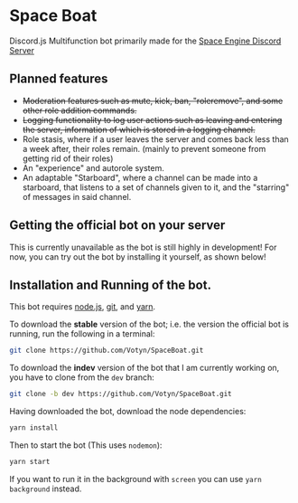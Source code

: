 # Space Boat
Discord.js Multifunction bot primarily made for the [Space Engine Discord Server](https://discord.gg/spaceengine)
## Planned features
 - ~~Moderation features such as mute, kick, ban, "roleremove", and some other role addition commands.~~
 - ~~Logging functionality to log user actions such as leaving and entering the server, information of which is stored in a logging channel.~~
 - Role stasis, where if a user leaves the server and comes back less than a week after, their roles remain. (mainly to prevent someone from getting rid of their roles)
 - An "experience" and autorole system.
 - An adaptable "Starboard", where a channel can be made into a starboard, that listens to a set of channels given to it, and the "starring" of messages in said channel.

## Getting the official bot on your server
This is currently unavailable as the bot is still highly in development! For now, you can try out the bot by installing it yourself, as shown below!

## Installation and Running of the bot.
This bot requires [node.js](https://nodejs.org/en/download/), [git](https://git-scm.com/downloads), and [yarn](https://yarnpkg.com/en/docs/install). 

To download the **stable** version of the bot; i.e. the version the official bot is running, run the following in a terminal:
```bash
git clone https://github.com/Votyn/SpaceBoat.git
```
To download the **indev** version of the bot that I am currently working on, you have to clone from the `dev` branch:
```bash
git clone -b dev https://github.com/Votyn/SpaceBoat.git
```
Having downloaded the bot, download the node dependencies:
```bash
yarn install
```
Then to start the bot (This uses `nodemon`):
```bash
yarn start
```
If you want to run it in the background with `screen` you can use `yarn background` instead.
